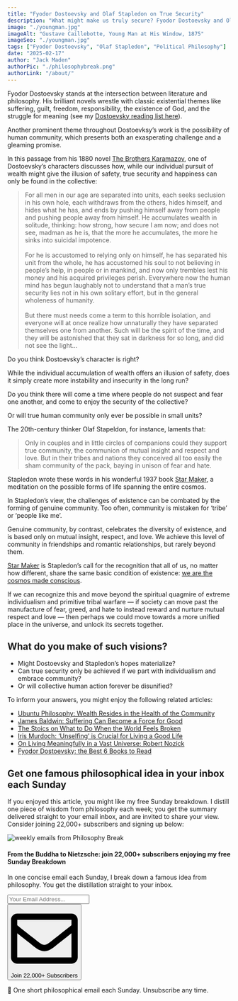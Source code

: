 ```yaml
---
title: "Fyodor Dostoevsky and Olaf Stapledon on True Security"
description: "What might make us truly secure? Fyodor Dostoevsky and Olaf Stapledon on the possibility and pitfalls of human community…"
image: "./youngman.jpg"
imageAlt: "Gustave Caillebotte, Young Man at His Window, 1875"
imageSeo: "./youngman.jpg"
tags: ["Fyodor Dostoevsky", "Olaf Stapledon", "Political Philosophy"]
date: "2025-02-17"
author: "Jack Maden"
authorPic: "./philosophybreak.png"
authorLink: "/about/"
---
```


<span class="big-letter">F</span>yodor Dostoevsky stands at the intersection between literature and philosophy. His brilliant novels wrestle with classic existential themes like suffering, guilt, freedom, responsibility, the existence of God, and the struggle for meaning (see my [Dostoevsky reading list here](/reading-lists/fyodor-dostoevsky-best-books/)).

Another prominent theme throughout Dostoevksy’s work is the possibility of human community, which presents both an exasperating challenge and a gleaming promise.

In this passage from his 1880 novel <a target="_blank" rel="noopener noreferrer sponsored" href="https://amzn.to/4bjQZeF">The Brothers Karamazov</a>, one of Dostoevsky’s characters discusses how, while our individual pursuit of wealth might give the illusion of safety, true security and happiness can only be found in the collective:

>For all men in our age are separated into units, each seeks seclusion in his own hole, each withdraws from the others, hides himself, and hides what he has, and ends by pushing himself away from people and pushing people away from himself. He accumulates wealth in solitude, thinking: how strong, how secure I am now; and does not see, madman as he is, that the more he accumulates, the more he sinks into suicidal impotence.<br><br>For he is accustomed to relying only on himself, he has separated his unit from the whole, he has accustomed his soul to not believing in people’s help, in people or in mankind, and now only trembles lest his money and his acquired privileges perish. Everywhere now the human mind has begun laughably not to understand that a man’s true security lies not in his own solitary effort, but in the general wholeness of humanity.<br><br>But there must needs come a term to this horrible isolation, and everyone will at once realize how unnaturally they have separated themselves one from another. Such will be the spirit of the time, and they will be astonished that they sat in darkness for so long, and did not see the light...

Do you think Dostoevsky’s character is right?

While the individual accumulation of wealth offers an illusion of safety, does it simply create more instability and insecurity in the long run?

Do you think there will come a time where people do not suspect and fear one another, and come to enjoy the security of the collective?

Or will true human community only ever be possible in small units?

The 20th-century thinker Olaf Stapeldon, for instance, laments that:

>Only in couples and in little circles of companions could they support true community, the communion of mutual insight and respect and love. But in their tribes and nations they conceived all too easily the sham community of the pack, baying in unison of fear and hate.

Stapledon wrote these words in his wonderful 1937 book <a target="_blank" rel="noopener noreferrer sponsored" href="https://amzn.to/3Ql78Xl">Star Maker</a>, a meditation on the possible forms of life spanning the entire cosmos.

In Stapledon’s view, the challenges of existence can be combated by the forming of genuine community. Too often, community is mistaken for ‘tribe’ or ‘people like me’.

Genuine community, by contrast, celebrates the diversity of existence, and is based only on mutual insight, respect, and love. We achieve this level of community in friendships and romantic relationships, but rarely beyond them.

<a target="_blank" rel="noopener noreferrer sponsored" href="https://amzn.to/3Ql78Xl">Star Maker</a> is Stapledon’s call for the recognition that all of us, no matter how different, share the same basic condition of existence: [we are the cosmos made conscious](/articles/5-existential-problems-all-humans-share/).

If we can recognize this and move beyond the spiritual quagmire of extreme individualism and primitive tribal warfare — if society can move past the manufacture of fear, greed, and hate to instead reward and nurture mutual respect and love — then perhaps we could move towards a more unified place in the universe, and unlock its secrets together.

## What do you make of such visions?

- Might Dostoevsky and Stapledon’s hopes materialize?
- Can true security only be achieved if we part with individualism and embrace community?
- Or will collective human action forever be disunified?

To inform your answers, you might enjoy the following related articles:

- [Ubuntu Philosophy: Wealth Resides in the Health of the Community](/articles/ubuntu-philosophy-wealth-resides-in-the-health-of-the-community/)
- [​James Baldwin: Suffering Can Become a Force for Good​](/articles/james-baldwin-suffering-can-become-a-force-for-good/)
- ​[The Stoics on What to Do When the World Feels Broken​](/articles/the-stoics-on-what-to-do-when-the-world-feels-broken/)
- [​Iris Murdoch: ‘Unselfing’ is Crucial for Living a Good Life​](/articles/iris-murdoch-unselfing-is-crucial-for-living-a-good-life/)
- [​On Living Meaningfully in a Vast Universe: Robert Nozick​](/articles/on-living-meaningfully-in-a-vast-universe-robert-nozick/)
- [​Fyodor Dostoevsky: ​​the Best 6 Books to Read](/reading-lists/fyodor-dostoevsky-best-books/)

## Get one famous philosophical idea in your inbox each Sunday

<span class="big-letter">I</span>f you enjoyed this article, you might like my free Sunday breakdown. I distill one piece of wisdom from philosophy each week; you get the summary delivered straight to your email inbox, and are invited to share your view. Consider joining 22,000+ subscribers and signing up below:

<!--big subscribe-->
<div class="course-promo darkradial-background subscribe text-center">
    <img src="/static/6313d50bc32799a6c869239128784c7b/e7f7a/weekly-break.webp" alt="weekly emails from Philosophy Break">
    <h4>From the Buddha to Nietzsche: join 22,000+ subscribers enjoying my free Sunday Breakdown</h4>
    <p class="small-grey-font no-mar-bottom">In one concise email each Sunday, I break down a famous idea from philosophy. You get the distillation straight to your inbox.</p>
    <div class="small-pad-top">
        <form action="https://app.convertkit.com/forms/5812400/subscriptions" method="post" data-sv-form="5812400" data-uid="be0e52d3c0" data-format="inline" data-version="6" data-options="{&quot;settings&quot;:{&quot;after_subscribe&quot;:{&quot;action&quot;:&quot;message&quot;,&quot;success_message&quot;:&quot;Thank you, philosopher! Your welcome email will land in your inbox shortly.&quot;,&quot;redirect_url&quot;:&quot;/thank-you/&quot;},&quot;analytics&quot;:{&quot;google&quot;:null,&quot;fathom&quot;:null,&quot;facebook&quot;:null,&quot;segment&quot;:null,&quot;pinterest&quot;:null,&quot;sparkloop&quot;:null,&quot;googletagmanager&quot;:null},&quot;modal&quot;:{&quot;trigger&quot;:&quot;timer&quot;,&quot;scroll_percentage&quot;:null,&quot;timer&quot;:5,&quot;devices&quot;:&quot;all&quot;,&quot;show_once_every&quot;:15},&quot;powered_by&quot;:{&quot;show&quot;:false,&quot;url&quot;:&quot;https://convertkit.com/features/forms?utm_campaign=poweredby&amp;utm_content=form&amp;utm_medium=referral&amp;utm_source=dynamic&quot;},&quot;recaptcha&quot;:{&quot;enabled&quot;:false},&quot;return_visitor&quot;:{&quot;action&quot;:&quot;show&quot;,&quot;custom_content&quot;:&quot;&quot;},&quot;slide_in&quot;:{&quot;display_in&quot;:&quot;bottom_right&quot;,&quot;trigger&quot;:&quot;timer&quot;,&quot;scroll_percentage&quot;:null,&quot;timer&quot;:5,&quot;devices&quot;:&quot;all&quot;,&quot;show_once_every&quot;:15},&quot;sticky_bar&quot;:{&quot;display_in&quot;:&quot;top&quot;,&quot;trigger&quot;:&quot;timer&quot;,&quot;scroll_percentage&quot;:null,&quot;timer&quot;:5,&quot;devices&quot;:&quot;all&quot;,&quot;show_once_every&quot;:15}},&quot;version&quot;:&quot;6&quot;}" min-width="400 500 600 700 800">
        <div data-style="clean"><ul data-element="errors" data-group="alert"></ul><div data-element="fields" data-stacked="false">
            <div>
                <input name="email_address" aria-label="Your Email Address..." placeholder="Your Email Address..." required type="email" />
            </div>
            <button class="button primary" type="submit" data-element="submit"><div><div></div><div></div><div></div></div><span><svg xmlns="http://www.w3.org/2000/svg" viewBox="0 0 512 512"><path d="M464 64H48C21.49 64 0 85.49 0 112v288c0 26.51 21.49 48 48 48h416c26.51 0 48-21.49 48-48V112c0-26.51-21.49-48-48-48zm0 48v40.805c-22.422 18.259-58.168 46.651-134.587 106.49-16.841 13.247-50.201 45.072-73.413 44.701-23.208.375-56.579-31.459-73.413-44.701C106.18 199.465 70.425 171.067 48 152.805V112h416zM48 400V214.398c22.914 18.251 55.409 43.862 104.938 82.646 21.857 17.205 60.134 55.186 103.062 54.955 42.717.231 80.509-37.199 103.053-54.947 49.528-38.783 82.032-64.401 104.947-82.653V400H48z"/></svg>Join 22,000+ Subscribers</span></button>
            </div>
            </div>
        </form>
        <p class="tiny-mar-top no-mar-bottom review-font">💭 One short philosophical email each Sunday. Unsubscribe any time.</p>
    </div>
</div>
</div>
